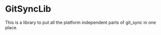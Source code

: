 GitSyncLib
==========

This is a library to put all the platform independent parts of git_sync in one place.


